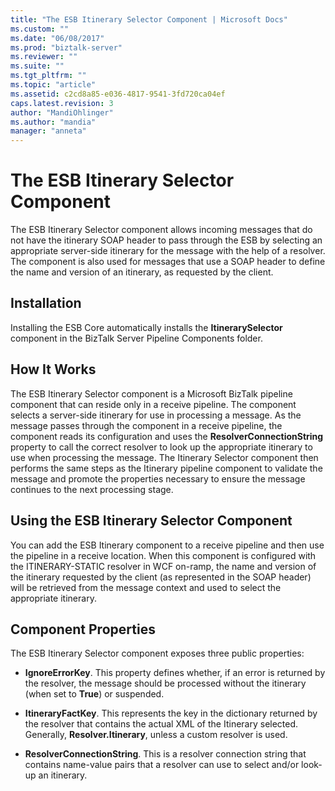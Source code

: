 ```yaml
---
title: "The ESB Itinerary Selector Component | Microsoft Docs"
ms.custom: ""
ms.date: "06/08/2017"
ms.prod: "biztalk-server"
ms.reviewer: ""
ms.suite: ""
ms.tgt_pltfrm: ""
ms.topic: "article"
ms.assetid: c2cd8a85-e036-4817-9541-3fd720ca04ef
caps.latest.revision: 3
author: "MandiOhlinger"
ms.author: "mandia"
manager: "anneta"
---
```

# The ESB Itinerary Selector Component
The ESB Itinerary Selector component allows incoming messages that do not have the itinerary SOAP header to pass through the ESB by selecting an appropriate server-side itinerary for the message with the help of a resolver. The component is also used for messages that use a SOAP header to define the name and version of an itinerary, as requested by the client.  
  
## Installation  
 Installing the ESB Core automatically installs the **ItinerarySelector** component in the BizTalk Server Pipeline Components folder.  
  
## How It Works  
 The ESB Itinerary Selector component is a Microsoft BizTalk pipeline component that can reside only in a receive pipeline. The component selects a server-side itinerary for use in processing a message. As the message passes through the component in a receive pipeline, the component reads its configuration and uses the **ResolverConnectionString** property to call the correct resolver to look up the appropriate itinerary to use when processing the message. The Itinerary Selector component then performs the same steps as the Itinerary pipeline component to validate the message and promote the properties necessary to ensure the message continues to the next processing stage.  
  
## Using the ESB Itinerary Selector Component  
 You can add the ESB Itinerary component to a receive pipeline and then use the pipeline in a receive location. When this component is configured with the ITINERARY-STATIC resolver in WCF on-ramp, the name and version of the itinerary requested by the client (as represented in the SOAP header) will be retrieved from the message context and used to select the appropriate itinerary.  
  
## Component Properties  
 The ESB Itinerary Selector component exposes three public properties:  
  
-   **IgnoreErrorKey**. This property defines whether, if an error is returned by the resolver, the message should be processed without the itinerary (when set to **True**) or suspended.  
  
-   **ItineraryFactKey**. This represents the key in the dictionary returned by the resolver that contains the actual XML of the Itinerary selected. Generally, **Resolver.Itinerary**, unless a custom resolver is used.  
  
-   **ResolverConnectionString**. This is a resolver connection string that contains name-value pairs that a resolver can use to select and/or look-up an itinerary.